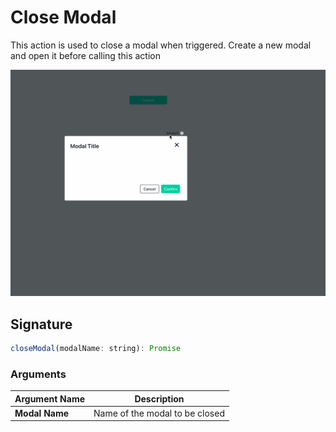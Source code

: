 # Close Modal

This action is used to close a modal when triggered. Create a new modal and open it before calling this action

![Click to expand](../../../.gitbook/assets/closemodal.gif)

## Signature

```javascript
closeModal(modalName: string): Promise
```

### Arguments

| **Argument Name** | **Description**                |
| ----------------- | ------------------------------ |
| **Modal Name**    | Name of the modal to be closed |
